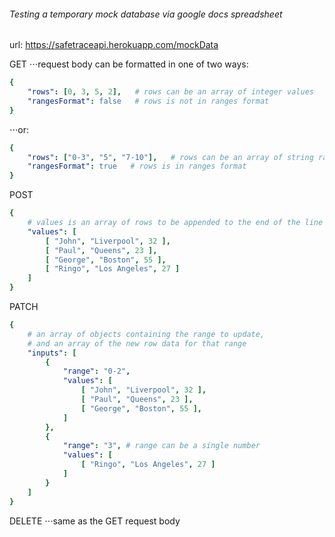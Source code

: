 ###### Testing a temporary mock database via google docs spreadsheet

url: https://safetraceapi.herokuapp.com/mockData

GET
⋅⋅⋅request body can be formatted in one of two ways:
```yaml
{
    "rows": [0, 3, 5, 2],   # rows can be an array of integer values
    "rangesFormat": false   # rows is not in ranges format
}
```
⋅⋅⋅or:
```yaml
{
    "rows": ["0-3", "5", "7-10"],   # rows can be an array of string ranges
    "rangesFormat": true   # rows is in ranges format
}
```

POST
```yaml
{
    # values is an array of rows to be appended to the end of the line
    "values": [
        [ "John", "Liverpool", 32 ],
        [ "Paul", "Queens", 23 ],
        [ "George", "Boston", 55 ],
        [ "Ringo", "Los Angeles", 27 ]
    ]
}
```

PATCH
```yaml
{
    # an array of objects containing the range to update, 
    # and an array of the new row data for that range
    "inputs": [
        {
            "range": "0-2",
            "values": [
                [ "John", "Liverpool", 32 ],
                [ "Paul", "Queens", 23 ],
                [ "George", "Boston", 55 ],
            ]
        }, 
        {
            "range": "3", # range can be a single number
            "values": [
                [ "Ringo", "Los Angeles", 27 ]
            ]
        }
    ]
}
```

DELETE
⋅⋅⋅same as the GET request body
